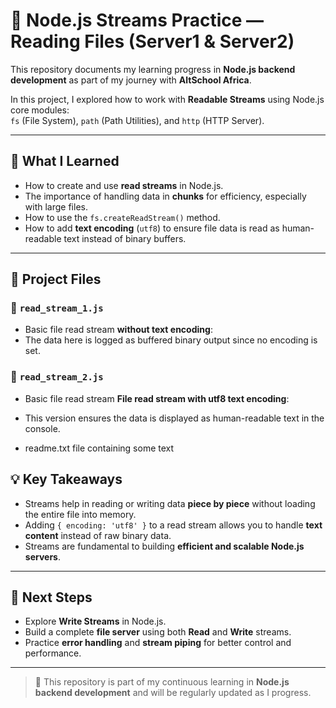 # 📄 Node.js Streams Practice — Reading Files (Server1 & Server2)

This repository documents my learning progress in **Node.js backend development** as part of my journey with **AltSchool Africa**.

In this project, I explored how to work with **Readable Streams** using Node.js core modules:  
`fs` (File System), `path` (Path Utilities), and `http` (HTTP Server).

---

## 🚀 What I Learned

- How to create and use **read streams** in Node.js.
- The importance of handling data in **chunks** for efficiency, especially with large files.
- How to use the `fs.createReadStream()` method.
- How to add **text encoding** (`utf8`) to ensure file data is read as human-readable text instead of binary buffers.

---

## 📝 Project Files

### 🔹 `read_stream_1.js`

- Basic file read stream **without text encoding**:
- The data here is logged as buffered binary output since no encoding is set.

### 🔹 `read_stream_2.js`

- Basic file read stream **File read stream with utf8 text encoding**:
- This version ensures the data is displayed as human-readable text in the console.

- readme.txt file containing some text

## 💡 Key Takeaways

- Streams help in reading or writing data **piece by piece** without loading the entire file into memory.
- Adding `{ encoding: 'utf8' }` to a read stream allows you to handle **text content** instead of raw binary data.
- Streams are fundamental to building **efficient and scalable Node.js servers**.

---

## 🔗 Next Steps

- Explore **Write Streams** in Node.js.
- Build a complete **file server** using both **Read** and **Write** streams.
- Practice **error handling** and **stream piping** for better control and performance.

---

> 🚧 This repository is part of my continuous learning in **Node.js backend development** and will be regularly updated as I progress.
